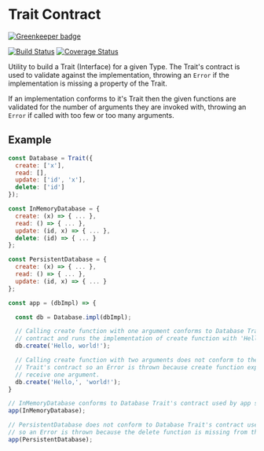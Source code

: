 # Trait Contract

[![Greenkeeper badge](https://badges.greenkeeper.io/mattphillips/trait-contract.svg)](https://greenkeeper.io/)

[![Build Status](https://travis-ci.org/mattphillips/trait-contract.svg?branch=master)](https://travis-ci.org/mattphillips/trait-contract)
[![Coverage Status](https://coveralls.io/repos/github/mattphillips/trait-contract/badge.svg?branch=master)](https://coveralls.io/github/mattphillips/trait-contract?branch=master)

Utility to build a Trait (Interface) for a given Type. The Trait's contract is used to validate against the implementation, throwing an `Error` if the implementation is missing a property of the Trait.

If an implementation conforms to it's Trait then the given functions are validated for the number of arguments they are invoked with, throwing an `Error` if called with too few or too many arguments.

## Example

``` js
const Database = Trait({
  create: ['x'],
  read: [],
  update: ['id', 'x'],
  delete: ['id']
});

const InMemoryDatabase = {
  create: (x) => { ... },
  read: () => { ... },
  update: (id, x) => { ... },
  delete: (id) => { ... }
};

const PersistentDatabase = {
  create: (x) => { ... },
  read: () => { ... },
  update: (id, x) => { ... }
};

const app = (dbImpl) => {

  const db = Database.impl(dbImpl);

  // Calling create function with one argument conforms to Database Trait's
  // contract and runs the implementation of create function with 'Hello, world!'.
  db.create('Hello, world!');

  // Calling create function with two arguments does not conform to the Database
  // Trait's contract so an Error is thrown because create function expects to
  // receive one argument.
  db.create('Hello,', 'world!');
}

// InMemoryDatabase conforms to Database Trait's contract used by app so no Error is thrown.
app(InMemoryDatabase);

// PersistentDatabase does not conform to Database Trait's contract used by app
// so an Error is thrown because the delete function is missing from the implementation.
app(PersistentDatabase);
```
